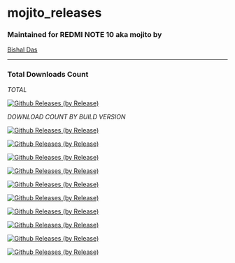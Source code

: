 # mojito_releases

### Maintained for REDMI NOTE 10 aka mojito by

[Bishal Das](https://github.com/BishalDas6969)

---------------------------------------------------------------------------------

### Total Downloads Count

*TOTAL*

[![Github Releases (by Release)](https://img.shields.io/github/downloads/BishalDas6969/Releases/total.svg)](https://github.com/BishalDas6969/Releases/releases/tag/Corvus-Gapps-v5.0)

*DOWNLOAD COUNT BY BUILD VERSION*

[![Github Releases (by Release)](https://img.shields.io/github/downloads/BishalDas6969/Releases/Cherish-4.2/total.svg)](https://github.com/BishalDas6969/Releases/releases)

[![Github Releases (by Release)](https://img.shields.io/github/downloads/BishalDas6969/Releases/Cherish-v4.3/total.svg)](https://github.com/BishalDas6969/Releases/releases)

[![Github Releases (by Release)](https://img.shields.io/github/downloads/BishalDas6969/Releases/Spark-v13.3/total.svg)](https://github.com/BishalDas6969/Releases/releases)

[![Github Releases (by Release)](https://img.shields.io/github/downloads/BishalDas6969/Releases/RICE-10.2/total.svg)](https://github.com/BishalDas6969/Releases/releases)

[![Github Releases (by Release)](https://img.shields.io/github/downloads/BishalDas6969/Releases/Cherish-4.5/total.svg)](https://github.com/BishalDas6969/Releases/releases)

[![Github Releases (by Release)](https://img.shields.io/github/downloads/BishalDas6969/Releases/Cherish-4.6/total.svg)](https://github.com/BishalDas6969/Releases/releases)

[![Github Releases (by Release)](https://img.shields.io/github/downloads/BishalDas6969/Releases/Calyx-4.7.6/total.svg)](https://github.com/BishalDas6969/Releases/releases)

[![Github Releases (by Release)](https://img.shields.io/github/downloads/BishalDas6969/Releases/SuperiorOS-04092023/total.svg)](https://github.com/BishalDas6969/Releases/releases)

[![Github Releases (by Release)](https://img.shields.io/github/downloads/BishalDas6969/Releases/Spark-13.5.5/total.svg)](https://github.com/BishalDas6969/Releases/releases)

[![Github Releases (by Release)](https://img.shields.io/github/downloads/BishalDas6969/Releases/CherishOS-4.7/total.svg)](https://github.com/BishalDas6969/Releases/releases)
